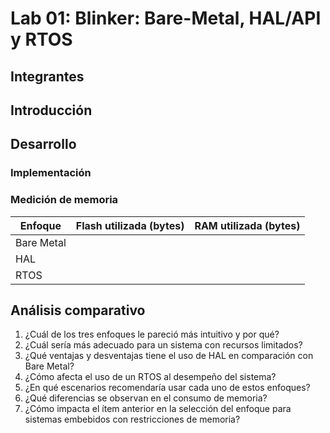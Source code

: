 # Lab 01: Blinker: Bare-Metal, HAL/API y RTOS

## Integrantes

## Introducción
<!-- Describa brevemente el propósito del laboratorio y qué se busca comparar. -->

## Desarrollo

### Implementación
<!-- - ¿Cómo se estructuró cada implementación (Bare Metal, HAL/API, RTOS)?
- ¿Qué diferencias notables hay en términos de complejidad y facilidad de uso? -->

###  Medición de memoria
<!-- Complete la siguiente tabla con los valores obtenidos: -->

| Enfoque    | Flash utilizada (bytes) | RAM utilizada (bytes) |
|------------|-----------------------|----------------------|
| Bare Metal |                       |                      |
| HAL        |                       |                      |
| RTOS       |                       |                      |


## Análisis comparativo

1. ¿Cuál de los tres enfoques le pareció más intuitivo y por qué?
2. ¿Cuál sería más adecuado para un sistema con recursos limitados?
3. ¿Qué ventajas y desventajas tiene el uso de HAL en comparación con Bare Metal?
4. ¿Cómo afecta el uso de un RTOS al desempeño del sistema?
5. ¿En qué escenarios recomendaría usar cada uno de estos enfoques?
6. ¿Qué diferencias se observan en el consumo de memoria?
7. ¿Cómo impacta el ítem anterior en la selección del enfoque para sistemas embebidos con restricciones de memoria?
